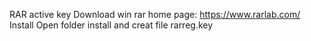 RAR active key 
Download win rar home page: https://www.rarlab.com/
Install
Open folder install and creat file rarreg.key
